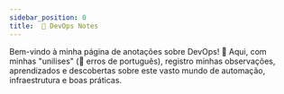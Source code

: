 ```yaml
---
sidebar_position: 0
title:  🔧 DevOps Notes 
---
```


Bem-vindo à minha página de anotações sobre DevOps! 🚀 Aqui, com minhas "unilises" (🐞 erros de português), registro minhas observações, aprendizados e descobertas sobre este vasto mundo de automação, infraestrutura e boas práticas.